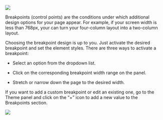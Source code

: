 ![](https://uploads.quarkly.io/landing/docs-interface-context-menu.png)

Breakpoints (control points) are the conditions under which additional design options for your page appear. For example, if your screen width is less than 768px, your can turn your four-column layout into a two-column layout.

Choosing the breakpoint design is up to you. Just activate the desired breakpoint and set the element styles. There are three ways to activate a breakpoint:

*   Select an option from the dropdown list.
    
*   Click on the corresponding breakpoint width range on the panel.
    
*   Stretch or narrow down the page to the desired width.
    

If you want to add a custom breakpoint or edit an existing one, go to the Theme panel and click on the “+” icon to add a new value to the Breakpoints section.

![](https://uploads.quarkly.io/landing/docs-interface-context-menu.png)